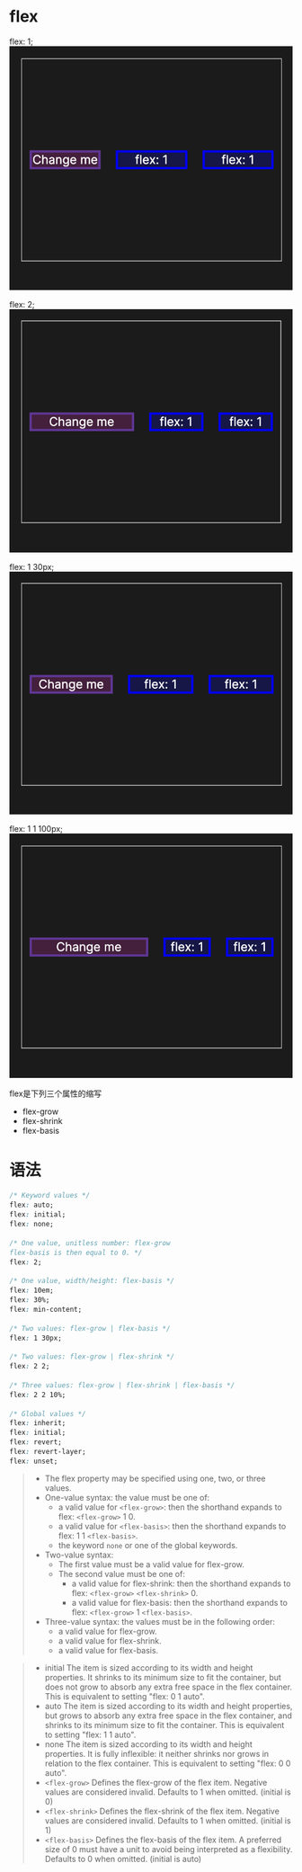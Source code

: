 # flex

flex: 1;
![](./assets/flex-1.png)

flex: 2;
![](./assets/flex-2.png)

flex: 1 30px;
![](./assets/flex-3.png)

flex: 1 1 100px;
![](./assets/flex-4.png)

flex是下列三个属性的缩写
* flex-grow
* flex-shrink
* flex-basis

# 语法
```css
/* Keyword values */
flex: auto;
flex: initial;
flex: none;

/* One value, unitless number: flex-grow
flex-basis is then equal to 0. */
flex: 2;

/* One value, width/height: flex-basis */
flex: 10em;
flex: 30%;
flex: min-content;

/* Two values: flex-grow | flex-basis */
flex: 1 30px;

/* Two values: flex-grow | flex-shrink */
flex: 2 2;

/* Three values: flex-grow | flex-shrink | flex-basis */
flex: 2 2 10%;

/* Global values */
flex: inherit;
flex: initial;
flex: revert;
flex: revert-layer;
flex: unset;
```

>* The flex property may be specified using one, two, or three values.
>* One-value syntax: the value must be one of:
>   * a valid value for `<flex-grow>`: then the shorthand expands to flex: `<flex-grow>` 1 0.
>   * a valid value for `<flex-basis>`: then the shorthand expands to flex: 1 1 `<flex-basis>`.
>   * the keyword `none` or one of the global keywords.
>* Two-value syntax:
>   * The first value must be a valid value for flex-grow.
>   * The second value must be one of:
>       * a valid value for flex-shrink: then the shorthand expands to flex: `<flex-grow>` `<flex-shrink>` 0.
>       * a valid value for flex-basis: then the shorthand expands to flex: `<flex-grow>` 1 `<flex-basis>`.
> * Three-value syntax: the values must be in the following order:
>   * a valid value for flex-grow.
>   * a valid value for flex-shrink.
>   * a valid value for flex-basis.

>* initial
The item is sized according to its width and height properties. It shrinks to its minimum size to fit the container, but does not grow to absorb any extra free space in the flex container. This is equivalent to setting "flex: 0 1 auto".
>* auto
The item is sized according to its width and height properties, but grows to absorb any extra free space in the flex container, and shrinks to its minimum size to fit the container. This is equivalent to setting "flex: 1 1 auto".
>* none
The item is sized according to its width and height properties. It is fully inflexible: it neither shrinks nor grows in relation to the flex container. This is equivalent to setting "flex: 0 0 auto".
>* `<flex-grow>`
Defines the flex-grow of the flex item. Negative values are considered invalid. Defaults to 1 when omitted. (initial is 0)
>* `<flex-shrink>`
Defines the flex-shrink of the flex item. Negative values are considered invalid. Defaults to 1 when omitted. (initial is 1)
>* `<flex-basis>`
Defines the flex-basis of the flex item. A preferred size of 0 must have a unit to avoid being interpreted as a flexibility. Defaults to 0 when omitted. (initial is auto)